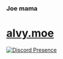 ### Joe mama
# [alvy.moe](https://alvy.moe)

[![Discord Presence](https://lanyard-profile-readme.vercel.app/api/414915303345094657)](https://discord.com/users/414915303345094657)

